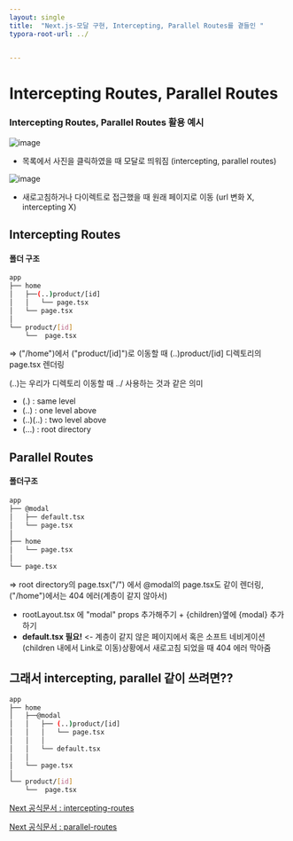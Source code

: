 ```yaml
---
layout: single
title:  "Next.js-모달 구현, Intercepting, Parallel Routes를 곁들인 "
typora-root-url: ../


---
```


# Intercepting Routes, Parallel Routes

### Intercepting Routes, Parallel Routes 활용 예시

![image](https://github.com/user-attachments/assets/254c825d-4cc3-4caf-a694-3f7c889d15e7)

- 목록에서 사진을 클릭하였을 때 모달로 띄워짐 (intercepting, parallel routes)

![image](https://github.com/user-attachments/assets/27ae1fec-13bf-49fe-a872-87c0eeb85d2a)

- 새로고침하거나 다이렉트로 접근했을 때 원래 페이지로 이동 (url 변화 X, intercepting X)



## Intercepting Routes

#### 폴더 구조
```bash
app
├── home
│   ├──(..)product/[id]
│   │   └── page.tsx
│   └── page.tsx
│
└── product/[id]
    └──  page.tsx
```
=> ("/home")에서 ("product/[id]")로 이동할 때 (..)product/[id] 디렉토리의 page.tsx 렌더링

(..)는 우리가 디렉토리 이동할 때 ../ 사용하는 것과 같은 의미
- (.) : same level
- (..) : one level above
- (..)(..) : two level above
- (...) : root directory


## Parallel Routes

#### 폴더구조
```bash
app
├── @modal
│   ├── default.tsx
│   └── page.tsx
│
├── home
│   └── page.tsx
│
└── page.tsx
```
=> root directory의 page.tsx("/") 에서 @modal의 page.tsx도 같이 렌더링, ("/home")에서는 404 에러(계층이 같지 않아서)

- rootLayout.tsx 에 "modal" props 추가해주기 + {children}옆에 {modal} 추가하기
- **default.tsx 필요!** <- 계층이 같지 않은 페이지에서 혹은 소프트 네비게이션(children 내에서 Link로 이동)상황에서 새로고침 되었을 때 404 에러 막아줌



## 그래서 intercepting, parallel 같이 쓰려면??
```bash
app
├── home
│   ├──@modal
│   │   ├── (..)product/[id]
│   │   │   └── page.tsx
│   │   │
│   │   └── default.tsx
│   │
│   └── page.tsx
│
└── product/[id]
    └──  page.tsx
```

[Next 공식문서 : intercepting-routes](https://nextjs.org/docs/app/building-your-application/routing/intercepting-routes)

[Next 공식문서 : parallel-routes](https://nextjs.org/docs/app/building-your-application/routing/parallel-routes)